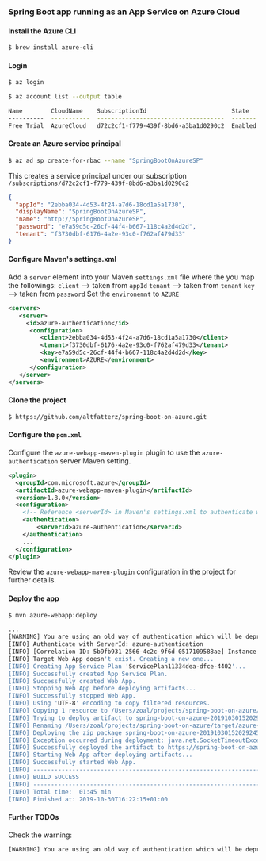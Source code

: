 ### Spring Boot app running as an App Service on Azure Cloud

#### Install the Azure CLI

```bash
$ brew install azure-cli
```

#### Login

```bash
$ az login
```

```bash
$ az account list --output table

Name        CloudName    SubscriptionId                        State    IsDefault
----------  -----------  ------------------------------------  -------  -----------
Free Trial  AzureCloud   d72c2cf1-f779-439f-8bd6-a3ba1d0290c2  Enabled  True
```

#### Create an Azure service principal

```bash
$ az ad sp create-for-rbac --name "SpringBootOnAzureSP"  
```

This creates a service principal under our subscription `/subscriptions/d72c2cf1-f779-439f-8bd6-a3ba1d0290c2` 

```json
{
  "appId": "2ebba034-4d53-4f24-a7d6-18cd1a5a1730",
  "displayName": "SpringBootOnAzureSP",
  "name": "http://SpringBootOnAzureSP",
  "password": "e7a59d5c-26cf-44f4-b667-118c4a2d4d2d",
  "tenant": "f3730dbf-6176-4a2e-93c0-f762af479d33"
}
```

#### Configure Maven's settings.xml

Add a `server` element into your Maven `settings.xml` file where the you map the followings:
`client` --> taken from `appId`
`tenant` --> taken from `tenant`
`key` --> taken from `password`
Set the `environemnt` to `AZURE`

```xml
<servers>
   <server>
     <id>azure-authentication</id>
      <configuration>
         <client>2ebba034-4d53-4f24-a7d6-18cd1a5a1730</client>
         <tenant>f3730dbf-6176-4a2e-93c0-f762af479d33</tenant>
         <key>e7a59d5c-26cf-44f4-b667-118c4a2d4d2d</key>
         <environment>AZURE</environment>
      </configuration>
   </server>
</servers>
```

#### Clone the project 

```bash
$ https://github.com/altfatterz/spring-boot-on-azure.git
```

#### Configure the `pom.xml`

Configure the `azure-webapp-maven-plugin` plugin to use the `azure-authentication` server Maven setting.

```xml
<plugin>
  <groupId>com.microsoft.azure</groupId>
  <artifactId>azure-webapp-maven-plugin</artifactId>
  <version>1.8.0</version>
  <configuration>
    <!-- Reference <serverId> in Maven's settings.xml to authenticate with Azure -->
    <authentication>
        <serverId>azure-authentication</serverId>
    </authentication>
    ...
  </configuration>
</plugin>
```

Review the `azure-webapp-maven-plugin` configuration in the project for further details.

#### Deploy the app

```bash
$ mvn azure-webapp:deploy

...
[WARNING] You are using an old way of authentication which will be deprecated in future versions, please change your configurations.
[INFO] Authenticate with ServerId: azure-authentication
[INFO] [Correlation ID: 5b9fb931-2566-4c2c-9f6d-0517109588ae] Instance discovery was successful
[INFO] Target Web App doesn't exist. Creating a new one...
[INFO] Creating App Service Plan 'ServicePlan11334dea-dfce-4402'...
[INFO] Successfully created App Service Plan.
[INFO] Successfully created Web App.
[INFO] Stopping Web App before deploying artifacts...
[INFO] Successfully stopped Web App.
[INFO] Using 'UTF-8' encoding to copy filtered resources.
[INFO] Copying 1 resource to /Users/zoal/projects/spring-boot-on-azure/target/azure-webapp/spring-boot-on-azure-20191030152029245-b6c868e7-3ee9-4542-9f49-1b4c1f0868e3
[INFO] Trying to deploy artifact to spring-boot-on-azure-20191030152029245...
[INFO] Renaming /Users/zoal/projects/spring-boot-on-azure/target/azure-webapp/spring-boot-on-azure-20191030152029245-b6c868e7-3ee9-4542-9f49-1b4c1f0868e3/spring-boot-on-azure-0.0.1-SNAPSHOT.jar to app.jar
[INFO] Deploying the zip package spring-boot-on-azure-20191030152029245-b6c868e7-3ee9-4542-9f49-1b4c1f0868e31007581442608081701.zip...
[INFO] Exception occurred during deployment: java.net.SocketTimeoutException: timeout, retry immediately(1/3)...
[INFO] Successfully deployed the artifact to https://spring-boot-on-azure-20191030152029245.azurewebsites.net
[INFO] Starting Web App after deploying artifacts...
[INFO] Successfully started Web App.
[INFO] ------------------------------------------------------------------------
[INFO] BUILD SUCCESS
[INFO] ------------------------------------------------------------------------
[INFO] Total time:  01:45 min
[INFO] Finished at: 2019-10-30T16:22:15+01:00
```

#### Further TODOs

Check the warning:

```bash
[WARNING] You are using an old way of authentication which will be deprecated in future versions, please change your configurations.
```